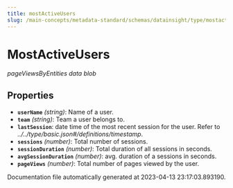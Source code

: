 ```yaml
---
title: mostActiveUsers
slug: /main-concepts/metadata-standard/schemas/datainsight/type/mostactiveusers
---
```


# MostActiveUsers

*pageViewsByEntities data blob*

## Properties

- **`userName`** *(string)*: Name of a user.
- **`team`** *(string)*: Team a user belongs to.
- **`lastSession`**: date time of the most recent session for the user. Refer to *../../type/basic.json#/definitions/timestamp*.
- **`sessions`** *(number)*: Total number of sessions.
- **`sessionDuration`** *(number)*: Total duration of all sessions in seconds.
- **`avgSessionDuration`** *(number)*: avg. duration of a sessions in seconds.
- **`pageViews`** *(number)*: Total number of pages viewed by the user.


Documentation file automatically generated at 2023-04-13 23:17:03.893190.
